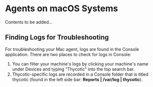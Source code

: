 [title]: # (macOS Agents)
[tags]: # (endpoints)
[priority]: # (2)
# Agents on macOS Systems

<!-- TODO -->
Contents to be added...


## Finding Logs for Troubleshooting

For troubleshooting your Mac agent, logs are found in the Console application. There are two places to check for logs in Console:

1. You can filter your machine's logs by clicking your machine's name under Devices and typing "Thycotic" into the top search bar.
1. Thycotic-specific logs are recorded in a Console folder that is titled thycotic (found in the left side bar: __Reports | /var/log | thycotic__).
